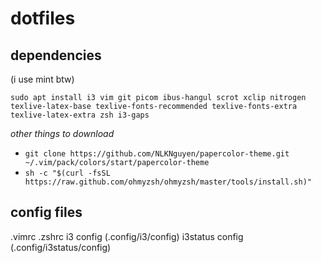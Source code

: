 # dotfiles

## dependencies
(i use mint btw)

`sudo apt install i3 vim git picom ibus-hangul scrot xclip nitrogen texlive-latex-base texlive-fonts-recommended texlive-fonts-extra texlive-latex-extra zsh i3-gaps`

*other things to download*

- `git clone https://github.com/NLKNguyen/papercolor-theme.git ~/.vim/pack/colors/start/papercolor-theme`
- `sh -c "$(curl -fsSL https://raw.github.com/ohmyzsh/ohmyzsh/master/tools/install.sh)"`


## config files
.vimrc
.zshrc
i3 config (.config/i3/config)
i3status config (.config/i3status/config)
